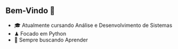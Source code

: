 ## Bem-Vindo 👋

- 🎓 Atualmente cursando Análise e Desenvolvimento de Sistemas
- ♟  Focado em Python
- 🍳 Sempre buscando Aprender
  
